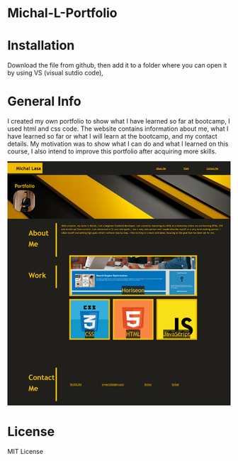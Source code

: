 # Michal-L-Portfolio

# Installation
Download the file from github, then add it to a folder where you can open it by using VS (visual sutdio code),




# General Info
I created my own portfolio to show what I have learned so far at bootcamp, I used html and css code.
The website contains information about me, what I have learned so far or what I will learn at the bootcamp, and my contact details.
My motivation was to show what I can do and what I learned on this course, I also intend to improve this portfolio after acquiring more skills.

![my profaile image](/images/website%20image.png)







# License
MIT License